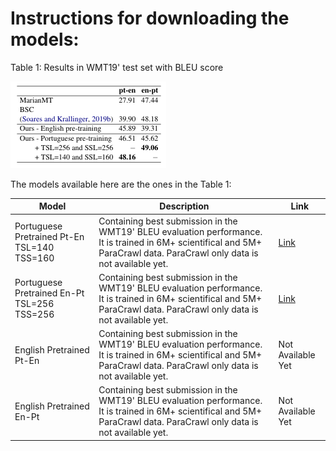 # Instructions for downloading the models:


Table 1: Results in WMT19' test set with BLEU score

![alt text](https://github.com/dl4nlp-rg/PF02-Alexandre/blob/master/figs/results_wmt.png)



The models available here are the ones in the Table 1:

| Model | Description | Link |
| ------ | ------ | ------ |
| Portuguese Pretrained Pt-En TSL=140 TSS=160 | Containing best submission in the WMT19' BLEU evaluation performance. It is trained in 6M+ scientifical and 5M+ ParaCrawl data. ParaCrawl only data is not available yet. | [Link](https://drive.google.com/file/d/1piJvQU9BSXbnYvSqpzM7_l_9oFP7Yxt_/view?usp=sharing)
| Portuguese Pretrained En-Pt TSL=256 TSS=256 | Containing best submission in the WMT19' BLEU evaluation performance. It is trained in 6M+ scientifical and 5M+ ParaCrawl data. ParaCrawl only data is not available yet. | [Link](https://drive.google.com/file/d/1WVN5jTPEhzZlbFkXa69xZ4fZFGnsYj9h/view?usp=sharing)
| English Pretrained Pt-En | Containing best submission in the WMT19' BLEU evaluation performance. It is trained in 6M+ scientifical and 5M+ ParaCrawl data. ParaCrawl only data is not available yet. | Not Available Yet
| English Pretrained En-Pt | Containing best submission in the WMT19' BLEU evaluation performance. It is trained in 6M+ scientifical and 5M+ ParaCrawl data. ParaCrawl only data is not available yet. | Not Available Yet
